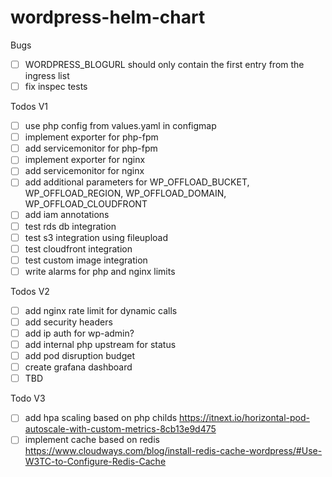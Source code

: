 # wordpress-helm-chart

Bugs
* [ ] WORDPRESS_BLOGURL should only contain the first entry from the ingress list
* [ ] fix inspec tests

Todos V1
* [ ] use php config from values.yaml in configmap
* [ ] implement exporter for php-fpm
* [ ] add servicemonitor for php-fpm
* [ ] implement exporter for nginx
* [ ] add servicemonitor for nginx
* [ ] add additional parameters for WP_OFFLOAD_BUCKET, WP_OFFLOAD_REGION, WP_OFFLOAD_DOMAIN, WP_OFFLOAD_CLOUDFRONT
* [ ] add iam annotations
* [ ] test rds db integration
* [ ] test s3 integration using fileupload
* [ ] test cloudfront integration
* [ ] test custom image integration 
* [ ] write alarms for php and nginx limits

Todos V2
* [ ] add nginx rate limit for dynamic calls
* [ ] add security headers
* [ ] add ip auth for wp-admin?
* [ ] add internal php upstream for status
* [ ] add pod disruption budget
* [ ] create grafana dashboard
* [ ] TBD

Todo V3
* [ ] add hpa scaling based on php childs https://itnext.io/horizontal-pod-autoscale-with-custom-metrics-8cb13e9d475
* [ ] implement cache based on redis https://www.cloudways.com/blog/install-redis-cache-wordpress/#Use-W3TC-to-Configure-Redis-Cache
